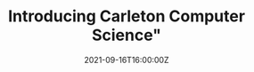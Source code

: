 ---
display_title: Introducing Carleton Computer Science"
title: Introducing Carleton Computer Science"
date: 2021-09-16T16:00:00Z
draft: false
layout: event
poster: "images/event_posters/2021-2022/introcarletoncs.jpg"
poster_cover: "contain"
poster_position: "center"
short_description: "A panel of upper-year students from different computer science streams as well as some interns at Shopify!"
start_time: "6:00 - 7:00 PM EDT"
location: "Link Coming Soon"
location_link: "#TBD"
background: "images/orientation2018-min.jpeg"
publishdate: 2021-01-01
tags:
- weekofawesome2021
---